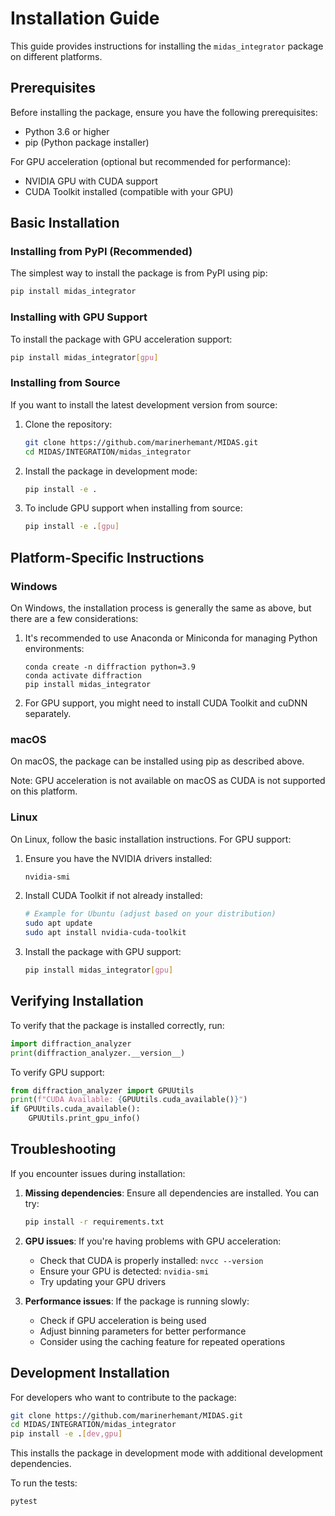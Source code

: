 # Installation Guide

This guide provides instructions for installing the `midas_integrator` package on different platforms.

## Prerequisites

Before installing the package, ensure you have the following prerequisites:

- Python 3.6 or higher
- pip (Python package installer)

For GPU acceleration (optional but recommended for performance):
- NVIDIA GPU with CUDA support
- CUDA Toolkit installed (compatible with your GPU)

## Basic Installation

### Installing from PyPI (Recommended)

The simplest way to install the package is from PyPI using pip:

```bash
pip install midas_integrator
```

### Installing with GPU Support

To install the package with GPU acceleration support:

```bash
pip install midas_integrator[gpu]
```

### Installing from Source

If you want to install the latest development version from source:

1. Clone the repository:
   ```bash
   git clone https://github.com/marinerhemant/MIDAS.git
   cd MIDAS/INTEGRATION/midas_integrator
   ```

2. Install the package in development mode:
   ```bash
   pip install -e .
   ```

3. To include GPU support when installing from source:
   ```bash
   pip install -e .[gpu]
   ```

## Platform-Specific Instructions

### Windows

On Windows, the installation process is generally the same as above, but there are a few considerations:

1. It's recommended to use Anaconda or Miniconda for managing Python environments:
   ```
   conda create -n diffraction python=3.9
   conda activate diffraction
   pip install midas_integrator
   ```

2. For GPU support, you might need to install CUDA Toolkit and cuDNN separately.

### macOS

On macOS, the package can be installed using pip as described above.

Note: GPU acceleration is not available on macOS as CUDA is not supported on this platform.

### Linux

On Linux, follow the basic installation instructions. For GPU support:

1. Ensure you have the NVIDIA drivers installed:
   ```bash
   nvidia-smi
   ```

2. Install CUDA Toolkit if not already installed:
   ```bash
   # Example for Ubuntu (adjust based on your distribution)
   sudo apt update
   sudo apt install nvidia-cuda-toolkit
   ```

3. Install the package with GPU support:
   ```bash
   pip install midas_integrator[gpu]
   ```

## Verifying Installation

To verify that the package is installed correctly, run:

```python
import diffraction_analyzer
print(diffraction_analyzer.__version__)
```

To verify GPU support:

```python
from diffraction_analyzer import GPUUtils
print(f"CUDA Available: {GPUUtils.cuda_available()}")
if GPUUtils.cuda_available():
    GPUUtils.print_gpu_info()
```

## Troubleshooting

If you encounter issues during installation:

1. **Missing dependencies**: Ensure all dependencies are installed. You can try:
   ```bash
   pip install -r requirements.txt
   ```

2. **GPU issues**: If you're having problems with GPU acceleration:
   - Check that CUDA is properly installed: `nvcc --version`
   - Ensure your GPU is detected: `nvidia-smi`
   - Try updating your GPU drivers

3. **Performance issues**: If the package is running slowly:
   - Check if GPU acceleration is being used
   - Adjust binning parameters for better performance
   - Consider using the caching feature for repeated operations

## Development Installation

For developers who want to contribute to the package:

```bash
git clone https://github.com/marinerhemant/MIDAS.git
cd MIDAS/INTEGRATION/midas_integrator
pip install -e .[dev,gpu]
```

This installs the package in development mode with additional development dependencies.

To run the tests:

```bash
pytest
```
